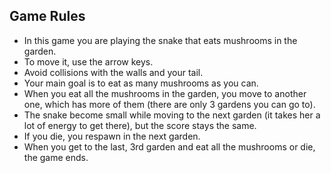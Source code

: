 ## Game Rules

- In this game you are playing the snake that eats mushrooms in the garden. 
- To move it, use the arrow keys. 
- Avoid collisions with the walls and your tail.
- Your main goal is to eat as many mushrooms as you can.
- When you eat all the mushrooms in the garden, you move to another one, which has more of them (there are only 3 gardens you can go to).
- The snake become small while moving to the next garden (it takes her a lot of energy to get there), but the score stays the same.
- If you die, you respawn in the next garden.
- When you get to the last, 3rd garden and eat all the mushrooms or die, the game ends.


